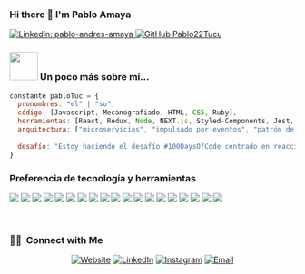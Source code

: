 ### Hi there 👋 I'm Pablo Amaya

[![Linkedin: pablo-andres-amaya](https://img.shields.io/badge/-Pablo-blue?style=flat-square&logo=Linkedin&logoColor=white&link=https://www.linkedin.com/in/pablo-andres-amaya/) ](https://www.linkedin.com/in/pablo-andres-amaya/)
[![GitHub Pablo22Tucu](https://img.shields.io/github/followers/Pablo?label=follow&style=social)](https://github.com/Pablo22Tucu)


### <img src="https://media.giphy.com/media/VgCDAzcKvsR6OM0uWg/giphy.gif" width="50"> Un poco más sobre mí...  

```javascript
constante pabloTuc = {
  pronombres: "el" | "su",
  código: [Javascript, Mecanografiado, HTML, CSS, Ruby],
  herramientas: [React, Redux, Node, NEXT.js, Styled-Components, Jest, Docker],
  arquitectura: ["microservicios", "impulsado por eventos", "patrón de sistema de diseño"],
  
  desafío: "Estoy haciendo el desafío #100DaysOfCode centrado en reaccionar y mecanografiar"
}
```
### Preferencia de tecnología y herramientas

<img src = "https://img.shields.io/badge/-HTML5-E34F26?style=flat&logo=html5&logoColor=white"> <img src = "https://img.shields.io/badge/-CSS3 -1572B6?estilo=plano&logo=css3&logoColor=blanco">
<img src="https://img.shields.io/badge/-JavaScript-eed718?style=flat&logo=javascript&logoColor=ffffff">
<img src="https://img.shields.io/badge/-React-000000?style=flat&logo=react&logoColor=00c8ff">
<img src="https://img.shields.io/badge/-Sass-cc6699?style=flat&logo=sass&logoColor=ffffff">
<img src="https://img.shields.io/badge/-Bootstrap-563D7C?style=flat&logo=bootstrap&logoColor=blanco">
<img src="https://img.shields.io/badge/-Express.js-787878?style=flat">
<img src="https://img.shields.io/badge/-Node.js-3C873A?style=flat&logo=Node.js&logoColor=white">
<img src="https://img.shields.io/badge/-Firebase-FFA611?style=flat&logo=firebase&logoColor=FFFFFF">
<img src="https://img.shields.io/badge/-Progressive Web Apps-5A0FC8?style=flat">
<img src="https://img.shields.io/badge/-MongoDB-4DB33D?style=flat&logo=mongodb&logoColor=FFFFFF">
<img src="https://img.shields.io/badge/-GraphQL-e535ab?style=flat&logo=graphql&logoColor=FFFFFF">
<img src="https://img.shields.io/badge/-MySQL-F29111?style=flat&logo=mysql&logoColor=FFFFFF">
<img src="http://img.shields.io/badge/-Google%20Cloud%20Platform-4285F4?style=flat&logo=google%20cloud&logoColor=white">
<img src="http://img.shields.io/badge/-Git-F1502F?style=flat&logo=git&logoColor=FFFFFF">
<img src="http://img.shields.io/badge/-Github-000000?style=flat&logo=github&logoColor=FFFFFF">
<img src="http://img.shields.io/badge/-VS%20Code-007ACC?style=flat&logo=visual%20studio%20code&logoColor=white">
<img src="http://img.shields.io/badge/-Heroku-430098?style=flat&logo=heroku&logoColor=blanco">
<img src="http://img.shields.io/badge/-Vercel-black?style=flat&logo=vercel&logoColor=white">

<br>

<h3> 🤝🏻 &nbsp;Connect with Me </h3>

<p align="center">
<a href="https://www.adityavsingh.com/"><img alt="Website" src="https://img.shields.io/badge/Website-www.adityavsingh.com-blue?style=flat-square&logo=google-chrome"></a>
<a href="https://www.linkedin.com/in/pablo-andres-amaya/"><img alt="LinkedIn" src="https://img.shields.io/badge/LinkedIn-Aditya%20Vikram%20Singh-blue?style=flat-square&logo=linkedin"></a>
<a href="https://www.instagram.com/pablo_andres_amaya/"><img alt="Instagram" src="https://img.shields.io/badge/Instagram-adityavs__-blue?style=flat-square&logo=instagram"></a>
<a href="mailto:pabloamaya87a@gmail.com"><img alt="Email" src="https://img.shields.io/badge/Email-pabloamaya87a@gmail.com-blue?style=flat-square&logo=gmail"></a>
</p>

<!--
**Pablo22Tucu/Pablo22Tucu** is a ✨ _special_ ✨ repository because its `README.md` (this file) appears on your GitHub profile.

Here are some ideas to get you started:

- 🔭 I’m currently working on ...
- 🌱 I’m currently learning ...
- 👯 I’m looking to collaborate on ...
- 🤔 I’m looking for help with ...
- 💬 Ask me about ...
- 📫 How to reach me: ...
- 😄 Pronouns: ...
- ⚡ Fun fact: ...
-->
